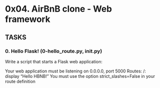 # 0x04. AirBnB clone - Web framework

## TASKS

### 0. Hello Flask! (0-hello_route.py, __init__.py)
Write a script that starts a Flask web application:

Your web application must be listening on 0.0.0.0, port 5000
Routes:
/: display “Hello HBNB!”
You must use the option strict_slashes=False in your route definition

